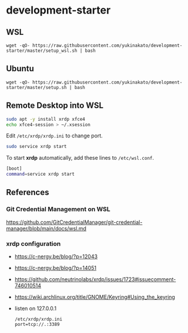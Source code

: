 # development-starter

## WSL

```text
wget -qO- https://raw.githubusercontent.com/yukinakato/development-starter/master/setup_wsl.sh | bash
```

## Ubuntu

```text
wget -qO- https://raw.githubusercontent.com/yukinakato/development-starter/master/setup.sh | bash
```

## Remote Desktop into WSL

```sh
sudo apt -y install xrdp xfce4
echo xfce4-session > ~/.xsession
```

Edit `/etc/xrdp/xrdp.ini` to change port.

```sh
sudo service xrdp start
```

To start **xrdp** automatically, add these lines to `/etc/wsl.conf`.

```sh
[boot]
command=service xrdp start
```

## References

### Git Credential Management on WSL

<https://github.com/GitCredentialManager/git-credential-manager/blob/main/docs/wsl.md>

### xrdp configuration

- <https://c-nergy.be/blog/?p=12043>
- <https://c-nergy.be/blog/?p=14051>
- <https://github.com/neutrinolabs/xrdp/issues/1723#issuecomment-746010514>
- <https://wiki.archlinux.org/title/GNOME/Keyring#Using_the_keyring>
- listen on 127.0.0.1

  ```text
  /etc/xrdp/xrdp.ini
  port=tcp://.:3389
  ```
